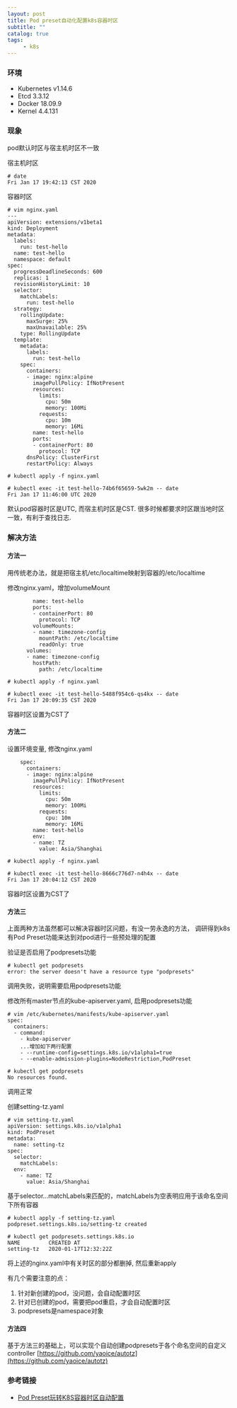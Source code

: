 ```yaml
---
layout: post
title: Pod preset自动化配置k8s容器时区
subtitle: ""
catalog: true
tags:
     - k8s
---
```


### 环境

- Kubernetes v1.14.6
- Etcd 3.3.12
- Docker 18.09.9
- Kernel 4.4.131

### 现象

pod默认时区与宿主机时区不一致

宿主机时区
```
# date 
Fri Jan 17 19:42:13 CST 2020
```

容器时区
```
# vim nginx.yaml 
---
apiVersion: extensions/v1beta1
kind: Deployment
metadata:
  labels:
    run: test-hello
  name: test-hello
  namespace: default
spec:
  progressDeadlineSeconds: 600
  replicas: 1
  revisionHistoryLimit: 10
  selector:
    matchLabels:
      run: test-hello
  strategy:
    rollingUpdate:
      maxSurge: 25%
      maxUnavailable: 25%
    type: RollingUpdate
  template:
    metadata:
      labels:
        run: test-hello
    spec:
      containers:
      - image: nginx:alpine
        imagePullPolicy: IfNotPresent
        resources:
          limits:
            cpu: 50m
            memory: 100Mi
          requests:
            cpu: 10m
            memory: 16Mi
        name: test-hello
        ports:
        - containerPort: 80
          protocol: TCP
      dnsPolicy: ClusterFirst
      restartPolicy: Always

# kubectl apply -f nginx.yaml
```

```
# kubectl exec -it test-hello-74b6f65659-5wk2m -- date
Fri Jan 17 11:46:00 UTC 2020
```
默认pod容器时区是UTC, 而宿主机时区是CST. 很多时候都要求时区跟当地时区一致，有利于查找日志.

### 解决方法

#### 方法一

用传统老办法，就是把宿主机/etc/localtime映射到容器的/etc/localtime

修改nginx.yaml，增加volumeMount
```
        name: test-hello
        ports:
        - containerPort: 80
          protocol: TCP
        volumeMounts:
        - name: timezone-config
          mountPath: /etc/localtime
          readOnly: true
      volumes:
      - name: timezone-config
        hostPath:
          path: /etc/localtime
```

```
# kubectl apply -f nginx.yaml
```

```
# kubectl exec -it test-hello-5488f954c6-qs4kx -- date
Fri Jan 17 20:09:35 CST 2020
```
容器时区设置为CST了

#### 方法二

设置环境变量, 修改nginx.yaml
```
    spec:
      containers:
      - image: nginx:alpine
        imagePullPolicy: IfNotPresent
        resources:
          limits:
            cpu: 50m
            memory: 100Mi
          requests:
            cpu: 10m
            memory: 16Mi
        name: test-hello
        env:
        - name: TZ
          value: Asia/Shanghai
```

```
# kubectl apply -f nginx.yaml
```

```
# kubectl exec -it test-hello-8666c776d7-n4h4x -- date
Fri Jan 17 20:04:12 CST 2020
```
容器时区设置为CST了

#### 方法三

上面两种方法虽然都可以解决容器时区问题，有没一劳永逸的方法，
调研得到k8s有Pod Preset功能来达到对pod进行一些预处理的配置

验证是否启用了podpresets功能
```
# kubectl get podpresets
error: the server doesn't have a resource type "podpresets"
```
调用失败，说明需要启用podpresets功能

修改所有master节点的kube-apiserver.yaml, 启用podpresets功能
```
# vim /etc/kubernetes/manifests/kube-apiserver.yaml
spec:
  containers:
  - command:
    - kube-apiserver
    ...增加如下两行配置
    - --runtime-config=settings.k8s.io/v1alpha1=true
    - --enable-admission-plugins=NodeRestriction,PodPreset
```

```
# kubectl get podpresets
No resources found.
```
调用正常

创建setting-tz.yaml
```
# vim setting-tz.yaml
apiVersion: settings.k8s.io/v1alpha1
kind: PodPreset
metadata:
  name: setting-tz
spec:
  selector:
    matchLabels:
  env:
    - name: TZ
      value: Asia/Shanghai
```
基于selector...matchLabels来匹配的，matchLabels为空表明应用于该命名空间下所有容器

```
# kubectl apply -f setting-tz.yaml 
podpreset.settings.k8s.io/setting-tz created
```

```
# kubectl get podpresets.settings.k8s.io 
NAME         CREATED AT
setting-tz   2020-01-17T12:32:22Z
```
将上述的nginx.yaml中有关时区的部分都删掉, 然后重新apply

有几个需要注意的点：
1. 针对新创建的pod，没问题，会自动配置时区
2. 针对已创建的pod，需要把pod重启，才会自动配置时区
3. podpresets是namespace对象

#### 方法四

基于方法三的基础上，可以实现个自动创建podpresets于各个命名空间的自定义controller
[https://github.com/yaoice/autotz](https://github.com/yaoice/autotz)

### 参考链接

- [Pod Preset玩转K8S容器时区自动配置](https://blog.csdn.net/xstardust/article/details/82705205)